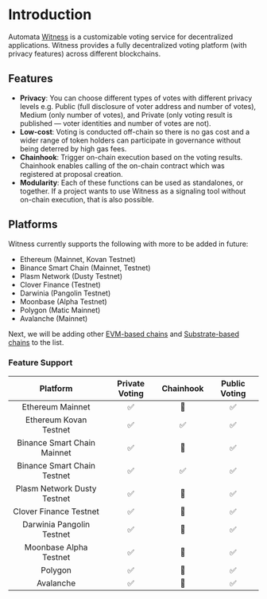 # Introduction

Automata [Witness](https://witness.ata.network) is a customizable voting service for decentralized applications. Witness provides a fully decentralized voting platform (with privacy features) across different blockchains.

## Features

* **Privacy**: You can choose different types of votes with different privacy levels e.g. Public (full disclosure of voter address and number of votes), Medium (only number of votes), and Private (only voting result is published — voter identities and number of votes are not).
* **Low-cost**: Voting is conducted off-chain so there is no gas cost and a wider range of token holders can participate in governance without being deterred by high gas fees.
* **Chainhook**: Trigger on-chain execution based on the voting results. Chainhook enables calling of the on-chain contract which was registered at proposal creation.
* **Modularity**: Each of these functions can be used as standalones, or together. If a project wants to use Witness as a signaling tool without on-chain execution, that is also possible.

## Platforms

Witness currently supports the following with more to be added in future:

* Ethereum (Mainnet, Kovan Testnet)
* Binance Smart Chain (Mainnet, Testnet)
* Plasm Network (Dusty Testnet)
* Clover Finance (Testnet)
* Darwinia (Pangolin Testnet)
* Moonbase (Alpha Testnet)
* Polygon (Matic Mainnet)
* Avalanche (Mainnet)

Next, we will be adding other [EVM-based chains][evm-chains] and [Substrate-based chains][substrate-chains] to the list.

### Feature Support

|          Platform           |   Private Voting   |     Chainhook      |    Public Voting   |
|:---------------------------:|:------------------:|:------------------:|:------------------:|
|      Ethereum Mainnet       | :white_check_mark: |   :construction:   | :white_check_mark: |
|   Ethereum Kovan Testnet    | :white_check_mark: | :white_check_mark: | :white_check_mark: |
| Binance Smart Chain Mainnet | :white_check_mark: |   :construction:   | :white_check_mark: |
| Binance Smart Chain Testnet | :white_check_mark: | :white_check_mark: | :white_check_mark: |
| Plasm Network Dusty Testnet | :white_check_mark: |   :construction:   | :white_check_mark: |
| Clover Finance Testnet      | :white_check_mark: |   :construction:   | :white_check_mark: |
| Darwinia Pangolin Testnet   | :white_check_mark: |   :construction:   | :white_check_mark: |
| Moonbase Alpha Testnet      | :white_check_mark: |   :construction:   | :white_check_mark: |
|          Polygon            | :white_check_mark: |   :construction:   | :white_check_mark: |
|         Avalanche           | :white_check_mark: |   :construction:   | :white_check_mark: |

[evm-chains]: https://chainlist.org/
[substrate-chains]: https://polkaproject.com/#/projects?cateID=1&tagID=0
